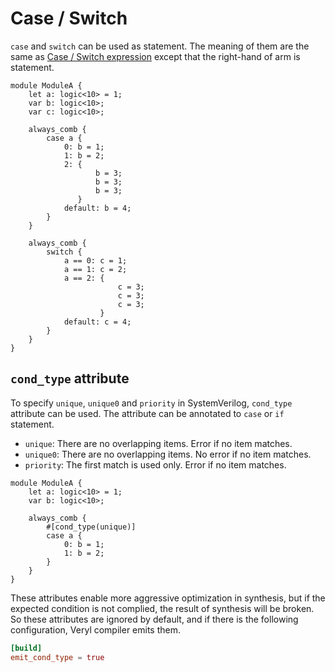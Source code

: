 # Case / Switch

`case` and `switch` can be used as statement.
The meaning of them are the same as [Case / Switch expression](../04_expression/05_case_switch.md) except that the right-hand of arm is statement.

```veryl,playground
module ModuleA {
    let a: logic<10> = 1;
    var b: logic<10>;
    var c: logic<10>;

    always_comb {
        case a {
            0: b = 1;
            1: b = 2;
            2: {
                   b = 3;
                   b = 3;
                   b = 3;
               }
            default: b = 4;
        }
    }

    always_comb {
        switch {
            a == 0: c = 1;
            a == 1: c = 2;
            a == 2: {
                        c = 3;
                        c = 3;
                        c = 3;
                    }
            default: c = 4;
        }
    }
}
```

## `cond_type` attribute

To specify `unique`, `unique0` and `priority` in SystemVerilog, `cond_type` attribute can be used.
The attribute can be annotated to `case` or `if` statement.

* `unique`: There are no overlapping items. Error if no item matches.
* `unique0`: There are no overlapping items. No error if no item matches.
* `priority`: The first match is used only. Error if no item matches.

```veryl,playground
module ModuleA {
    let a: logic<10> = 1;
    var b: logic<10>;

    always_comb {
        #[cond_type(unique)]
        case a {
            0: b = 1;
            1: b = 2;
        }
    }
}
```

These attributes enable more aggressive optimization in synthesis,
but if the expected condition is not complied, the result of synthesis will be broken.
So these attributes are ignored by default, and if there is the following configuration, Veryl compiler emits them.

```toml
[build]
emit_cond_type = true
```
